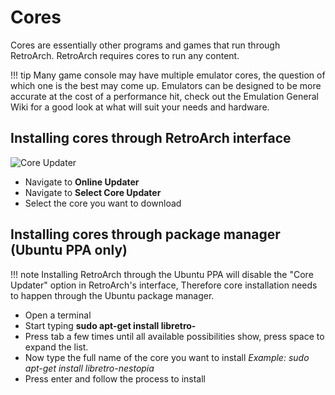 # Cores

Cores are essentially other programs and games that run through RetroArch. RetroArch requires cores to run any content.

!!! tip 
    Many game console may have multiple emulator cores, the question of which one is the best may come up. Emulators can be designed to be more accurate at the cost of a performance hit, check out the Emulation General Wiki for a good look at what will suit your needs and hardware.

## Installing cores through RetroArch interface

![Core Updater](../image/windows/core_updater.gif)

- Navigate to **Online Updater**
- Navigate to **Select Core Updater**
- Select the core you want to download

## Installing cores through package manager (Ubuntu PPA only)

!!! note
    Installing RetroArch through the Ubuntu PPA will disable the "Core Updater" option in RetroArch's interface, Therefore core installation needs to happen through the Ubuntu package manager.

- Open a terminal
- Start typing **sudo apt-get install libretro-**
- Press tab a few times until all available possibilities show, press space to expand the list.
- Now type the full name of the core you want to install *Example: sudo apt-get install libretro-nestopia*
- Press enter and follow the process to install
